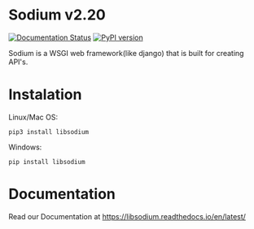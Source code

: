# Sodium v2.20
[![Documentation Status](https://readthedocs.org/projects/libsodium/badge/?version=latest)](https://libsodium.readthedocs.io/en/latest/?badge=latest)
[![PyPI version](https://badge.fury.io/py/libsodium.svg)](https://badge.fury.io/py/libsodium/)

Sodium is a WSGI web framework(like django) that is built for creating API's.
# Instalation
Linux/Mac OS:
```
pip3 install libsodium
```
Windows:
```
pip install libsodium
```

# Documentation
Read our Documentation at <a>https://libsodium.readthedocs.io/en/latest/</a>
